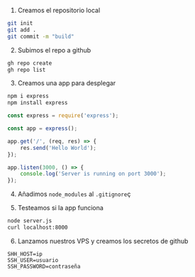 1. Creamos el repositorio local

```bash
git init
git add .
git commit -m "build"
```

2. Subimos el repo a github
```bash
gh repo create
gh repo list
```

3. Creamos una app para desplegar
```bash
npm i express
npm install express
```



```js
const express = require('express');

const app = express();

app.get('/', (req, res) => {
    res.send('Hello World');
});

app.listen(3000, () => {
    console.log('Server is running on port 3000');
});
```


4. Añadimos `node_modules` al `.gitignore`ç

5. Testeamos si la app funciona

```bash
node server.js
curl localhost:8000
```

6. Lanzamos nuestros VPS y creamos los secretos de github

```
SHH_HOST=ip
SSH_USER=usuario
SSH_PASSWORD=contraseña
```
